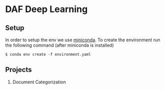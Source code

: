 # DAF  Deep Learning

## Setup

In order to setup the env we use [miniconda](https://conda.io/miniconda.html).
To create the environment run the following command (after miniconda is installed)

```
$ conda env create -f environment.yaml
```

## Projects

1. Document Categorization
